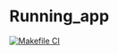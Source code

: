 # Running_app

[![Makefile CI](https://github.com/AndreCanto00/Running_app/actions/workflows/makefile.yml/badge.svg)](https://github.com/AndreCanto00/Running_app/actions/workflows/makefile.yml)
